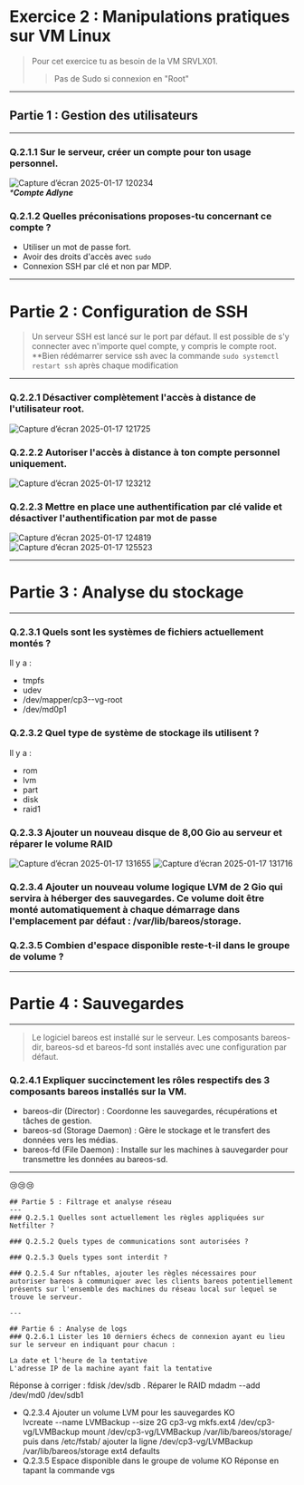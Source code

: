 # Exercice 2 : Manipulations pratiques sur VM Linux
>Pour cet exercice tu as besoin de la VM SRVLX01.
>> Pas de Sudo si connexion en "Root"
---
## Partie 1 : Gestion des utilisateurs<br>
---
### Q.2.1.1 Sur le serveur, créer un compte pour ton usage personnel.
![Capture d’écran 2025-01-17 120234](https://github.com/user-attachments/assets/7969838a-68a6-4bde-97c5-2d47147277c6)  
_***Compte Adlyne**_

### Q.2.1.2 Quelles préconisations proposes-tu concernant ce compte ?
  - Utiliser un mot de passe fort.
  - Avoir des droits d'accès avec
    ```sudo```
  - Connexion SSH par clé et non par MDP.
---
# Partie 2 : Configuration de SSH

>Un serveur SSH est lancé sur le port par défaut.
>Il est possible de s'y connecter avec n'importe quel compte, y compris le compte root.
**Bien rédémarrer service ssh avec la commande ```sudo systemctl restart ssh``` après chaque modification <br>
---
### Q.2.2.1 Désactiver complètement l'accès à distance de l'utilisateur root.

![Capture d’écran 2025-01-17 121725](https://github.com/user-attachments/assets/45324c4c-5892-4938-9ea8-fe823d543703)

### Q.2.2.2 Autoriser l'accès à distance à ton compte personnel uniquement.<br> 
![Capture d’écran 2025-01-17 123212](https://github.com/user-attachments/assets/f49a430e-bc07-44f3-98a2-be801322c875)

### Q.2.2.3 Mettre en place une authentification par clé valide et désactiver l'authentification par mot de passe
![Capture d’écran 2025-01-17 124819](https://github.com/user-attachments/assets/4287d251-92ef-4ea8-91f8-df4b834d7b49)
![Capture d’écran 2025-01-17 125523](https://github.com/user-attachments/assets/86c5a73c-f0a7-47dc-9ae7-b0c2db19e0b4)

---
# Partie 3 : Analyse du stockage
---
### Q.2.3.1 Quels sont les systèmes de fichiers actuellement montés ?
Il y a :
  - tmpfs
  - udev
  - /dev/mapper/cp3--vg-root
  - /dev/md0p1

### Q.2.3.2 Quel type de système de stockage ils utilisent ?
Il y a :
  - rom
  - lvm
  - part
  - disk
  - raid1

### Q.2.3.3 Ajouter un nouveau disque de 8,00 Gio au serveur et réparer le volume RAID
![Capture d’écran 2025-01-17 131655](https://github.com/user-attachments/assets/418a5cc0-5cd4-45be-a703-3a4d6eed06ab)
![Capture d’écran 2025-01-17 131716](https://github.com/user-attachments/assets/b0fd9b7e-803d-4787-9f43-cd6b2502eef7)

### Q.2.3.4 Ajouter un nouveau volume logique LVM de 2 Gio qui servira à héberger des sauvegardes. Ce volume doit être monté automatiquement à chaque démarrage dans l'emplacement par défaut : /var/lib/bareos/storage.

### Q.2.3.5 Combien d'espace disponible reste-t-il dans le groupe de volume ?

---
# Partie 4 : Sauvegardes
---
>Le logiciel bareos est installé sur le serveur.
>Les composants bareos-dir, bareos-sd et bareos-fd sont installés avec une configuration par défaut.

### Q.2.4.1 Expliquer succinctement les rôles respectifs des 3 composants bareos installés sur la VM.

  - bareos-dir (Director) : Coordonne les sauvegardes, récupérations et tâches de gestion.
  - bareos-sd (Storage Daemon) : Gère le stockage et le transfert des données vers les médias.
  - bareos-fd (File Daemon) : Installe sur les machines à sauvegarder pour transmettre les données au bareos-sd.

---

😢😢😢
```
## Partie 5 : Filtrage et analyse réseau
---
### Q.2.5.1 Quelles sont actuellement les règles appliquées sur Netfilter ?

### Q.2.5.2 Quels types de communications sont autorisées ?

### Q.2.5.3 Quels types sont interdit ?

### Q.2.5.4 Sur nftables, ajouter les règles nécessaires pour autoriser bareos à communiquer avec les clients bareos potentiellement présents sur l'ensemble des machines du réseau local sur lequel se trouve le serveur.

---

## Partie 6 : Analyse de logs
### Q.2.6.1 Lister les 10 derniers échecs de connexion ayant eu lieu sur le serveur en indiquant pour chacun :

La date et l'heure de la tentative
L'adresse IP de la machine ayant fait la tentative
```
Réponse à corriger :
fdisk /dev/sdb
. Réparer le RAID
mdadm --add /dev/md0 /dev/sdb1
- Q.2.3.4 Ajouter un volume LVM pour les sauvegardes	KO	
lvcreate --name LVMBackup --size 2G cp3-vg
mkfs.ext4 /dev/cp3-vg/LVMBackup
mount /dev/cp3-vg/LVMBackup /var/lib/bareos/storage/
puis dans /etc/fstab/ ajouter la ligne
/dev/cp3-vg/LVMBackup /var/lib/bareos/storage ext4 defaults
- Q.2.3.5 Espace disponible dans le groupe de volume	KO	Réponse en tapant la commande
vgs
